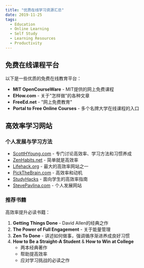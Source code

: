 ```yaml
---
title: "优质在线学习资源汇总"
date: 2019-11-25
tags:
  - Education
  - Online Learning
  - Self Study
  - Learning Resources
  - Productivity
---
```


## 免费在线课程平台

以下是一些优质的免费在线教育平台：

- **MIT OpenCourseWare** - MIT提供的网上免费课程
- **EHow.com** - 关于"怎样做"的各种文章
- **FreeEd.net** - "网上免费教育"
- **Portal to Free Online Courses** - 多个名牌大学在线课程的入口

## 高效率学习网站

### 个人发展与学习方法

- [ScottHYoung.com](http://ScottHYoung.com) - 专门讨论高效率、学习方法和习惯养成
- [ZenHabits.net](http://ZenHabits.net) - 简单就是高效率
- [Lifehack.org](http://Lifehack.org) - 最大的高效率网站之一
- [PickTheBrain.com](http://PickTheBrain.com) - 高效率和动机
- [StudyHacks](http://StudyHacks) - 面向学生的高效率指南
- [StevePavlina.com](http://StevePavlina.com) - 个人发展网站

### 推荐书籍

高效率提升必读书籍：

1. **Getting Things Done** - David Allen的经典之作
2. **The Power of Full Engagement** - 关于能量管理
3. **Zen To Done** - 讲述如何做事，强调循序渐进养成良好习惯
4. **How to Be a Straight-A Student** & **How to Win at College** 
   - 两本经典著作
   - 帮助提高效率
   - 应对学习挑战的必读之作
